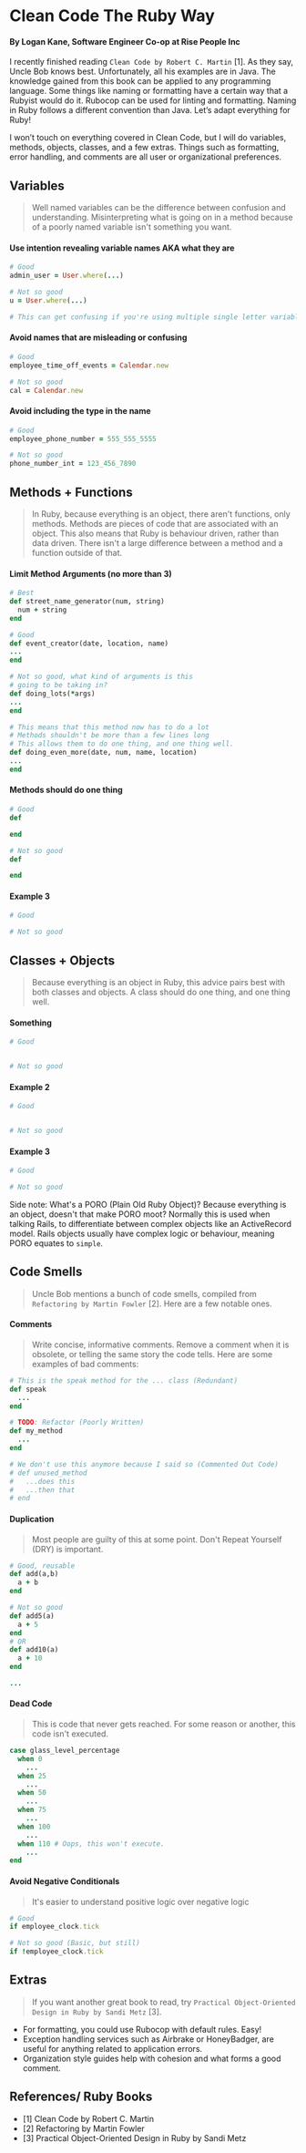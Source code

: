 # Clean Code The Ruby Way
#### By Logan Kane, Software Engineer Co-op at Rise People Inc

I recently finished reading `Clean Code by Robert C. Martin` [1]. As they say, Uncle Bob knows best. Unfortunately, all his examples are in Java. The knowledge gained from this book can be applied to any programming language. Some things like naming or formatting have a certain way that a Rubyist would do it. Rubocop can be used for linting and formatting. Naming in Ruby follows a different convention than Java. Let’s adapt everything for Ruby!

I won’t touch on everything covered in Clean Code, but I will do variables, methods, objects, classes, and a few extras.
Things such as formatting, error handling, and comments are all user or organizational preferences.

## Variables
> Well named variables can be the difference between confusion and understanding. Misinterpreting what is going on in a method because of a poorly named variable isn't something you want.

#### Use intention revealing variable names AKA what they are
``` Ruby
# Good
admin_user = User.where(...)

# Not so good
u = User.where(...)

# This can get confusing if you're using multiple single letter variables, particularly in a loop or block.
```

#### Avoid names that are misleading or confusing
``` Ruby
# Good
employee_time_off_events = Calendar.new

# Not so good
cal = Calendar.new
```

#### Avoid including the type in the name
``` Ruby
# Good
employee_phone_number = 555_555_5555

# Not so good
phone_number_int = 123_456_7890
```
## Methods + Functions
> In Ruby, because everything is an object, there aren't functions, only methods. Methods are pieces of code that are associated with an object. This also means that Ruby is behaviour driven, rather than data driven. There isn't a large difference between a method and a function outside of that.

#### Limit Method Arguments (no more than 3)
``` Ruby
# Best
def street_name_generator(num, string)
  num + string
end

# Good
def event_creator(date, location, name)
...
end

# Not so good, what kind of arguments is this
# going to be taking in?
def doing_lots(*args)
...
end

# This means that this method now has to do a lot
# Methods shouldn't be more than a few lines long
# This allows them to do one thing, and one thing well.
def doing_even_more(date, num, name, location)
...
end
```

#### Methods should do one thing
``` Ruby
# Good
def

end

# Not so good
def

end
```

#### Example 3
``` Ruby
# Good

# Not so good

```
## Classes + Objects
> Because everything is an object in Ruby, this advice pairs best with both classes and objects. A class should do one thing, and one thing well.

#### Something
``` Ruby
# Good


# Not so good
```

#### Example 2
``` Ruby
# Good


# Not so good

```

#### Example 3
``` Ruby
# Good

# Not so good

```
Side note: What's a PORO (Plain Old Ruby Object)? Because everything is an object, doesn't that make PORO moot? Normally this is used when talking Rails, to differentiate between complex objects like an ActiveRecord model. Rails objects usually have complex logic or behaviour, meaning PORO equates to `simple`.

## Code Smells
> Uncle Bob mentions a bunch of code smells, compiled from `Refactoring by Martin Fowler` [2]. Here are a few notable ones.

#### Comments
> Write concise, informative comments. Remove a comment when it is obsolete, or telling the same story the code tells.
Here are some examples of bad comments:
``` Ruby
# This is the speak method for the ... class (Redundant)
def speak
  ...
end

# TODO: Refactor (Poorly Written)
def my_method
  ...
end

# We don't use this anymore because I said so (Commented Out Code)
# def unused_method
#   ...does this
#   ...then that
# end
```

#### Duplication
> Most people are guilty of this at some point. Don't Repeat Yourself (DRY) is important.
``` Ruby
# Good, reusable
def add(a,b)
  a + b
end

# Not so good
def add5(a)
  a + 5
end
# OR
def add10(a)
  a + 10
end

...
```

#### Dead Code
> This is code that never gets reached. For some reason or another, this code isn't executed.
``` Ruby
case glass_level_percentage
  when 0
    ...
  when 25
    ...
  when 50
    ...
  when 75
    ...
  when 100
    ...
  when 110 # Oops, this won't execute.
    ...
end
```

#### Avoid Negative Conditionals
> It's easier to understand positive logic over negative logic
``` Ruby
# Good
if employee_clock.tick

# Not so good (Basic, but still)
if !employee_clock.tick
```

## Extras 
> If you want another great book to read, try `Practical Object-Oriented Design in Ruby by Sandi Metz` [3].
<!-- - In Ruby, everything is pass by value, but these values are references to objects  NOT NEEDED -->
- For formatting, you could use Rubocop with default rules. Easy!
- Exception handling services such as Airbrake or HoneyBadger, are useful for anything related to application errors.
- Organization style guides help with cohesion and what forms a good comment.

## References/ Ruby Books
- [1] Clean Code by Robert C. Martin
- [2] Refactoring by Martin Fowler
- [3] Practical Object-Oriented Design in Ruby by Sandi Metz

